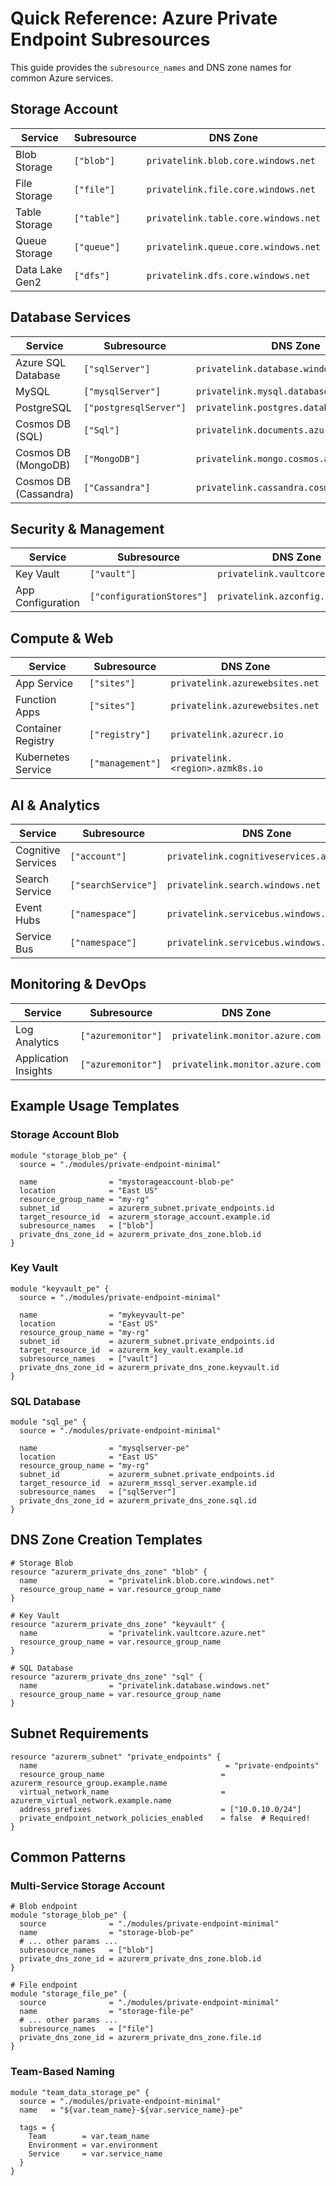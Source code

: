 # Quick Reference: Azure Private Endpoint Subresources

This guide provides the `subresource_names` and DNS zone names for common Azure services.

## Storage Account
| Service | Subresource | DNS Zone |
|---------|-------------|----------|
| Blob Storage | `["blob"]` | `privatelink.blob.core.windows.net` |
| File Storage | `["file"]` | `privatelink.file.core.windows.net` |
| Table Storage | `["table"]` | `privatelink.table.core.windows.net` |
| Queue Storage | `["queue"]` | `privatelink.queue.core.windows.net` |
| Data Lake Gen2 | `["dfs"]` | `privatelink.dfs.core.windows.net` |

## Database Services
| Service | Subresource | DNS Zone |
|---------|-------------|----------|
| Azure SQL Database | `["sqlServer"]` | `privatelink.database.windows.net` |
| MySQL | `["mysqlServer"]` | `privatelink.mysql.database.azure.com` |
| PostgreSQL | `["postgresqlServer"]` | `privatelink.postgres.database.azure.com` |
| Cosmos DB (SQL) | `["Sql"]` | `privatelink.documents.azure.com` |
| Cosmos DB (MongoDB) | `["MongoDB"]` | `privatelink.mongo.cosmos.azure.com` |
| Cosmos DB (Cassandra) | `["Cassandra"]` | `privatelink.cassandra.cosmos.azure.com` |

## Security & Management
| Service | Subresource | DNS Zone |
|---------|-------------|----------|
| Key Vault | `["vault"]` | `privatelink.vaultcore.azure.net` |
| App Configuration | `["configurationStores"]` | `privatelink.azconfig.io` |

## Compute & Web
| Service | Subresource | DNS Zone |
|---------|-------------|----------|
| App Service | `["sites"]` | `privatelink.azurewebsites.net` |
| Function Apps | `["sites"]` | `privatelink.azurewebsites.net` |
| Container Registry | `["registry"]` | `privatelink.azurecr.io` |
| Kubernetes Service | `["management"]` | `privatelink.<region>.azmk8s.io` |

## AI & Analytics
| Service | Subresource | DNS Zone |
|---------|-------------|----------|
| Cognitive Services | `["account"]` | `privatelink.cognitiveservices.azure.com` |
| Search Service | `["searchService"]` | `privatelink.search.windows.net` |
| Event Hubs | `["namespace"]` | `privatelink.servicebus.windows.net` |
| Service Bus | `["namespace"]` | `privatelink.servicebus.windows.net` |

## Monitoring & DevOps
| Service | Subresource | DNS Zone |
|---------|-------------|----------|
| Log Analytics | `["azuremonitor"]` | `privatelink.monitor.azure.com` |
| Application Insights | `["azuremonitor"]` | `privatelink.monitor.azure.com` |

## Example Usage Templates

### Storage Account Blob
```hcl
module "storage_blob_pe" {
  source = "./modules/private-endpoint-minimal"
  
  name                = "mystorageaccount-blob-pe"
  location            = "East US"
  resource_group_name = "my-rg"
  subnet_id           = azurerm_subnet.private_endpoints.id
  target_resource_id  = azurerm_storage_account.example.id
  subresource_names   = ["blob"]
  private_dns_zone_id = azurerm_private_dns_zone.blob.id
}
```

### Key Vault
```hcl
module "keyvault_pe" {
  source = "./modules/private-endpoint-minimal"
  
  name                = "mykeyvault-pe"
  location            = "East US"
  resource_group_name = "my-rg"
  subnet_id           = azurerm_subnet.private_endpoints.id
  target_resource_id  = azurerm_key_vault.example.id
  subresource_names   = ["vault"]
  private_dns_zone_id = azurerm_private_dns_zone.keyvault.id
}
```

### SQL Database
```hcl
module "sql_pe" {
  source = "./modules/private-endpoint-minimal"
  
  name                = "mysqlserver-pe"
  location            = "East US"
  resource_group_name = "my-rg"
  subnet_id           = azurerm_subnet.private_endpoints.id
  target_resource_id  = azurerm_mssql_server.example.id
  subresource_names   = ["sqlServer"]
  private_dns_zone_id = azurerm_private_dns_zone.sql.id
}
```

## DNS Zone Creation Templates

```hcl
# Storage Blob
resource "azurerm_private_dns_zone" "blob" {
  name                = "privatelink.blob.core.windows.net"
  resource_group_name = var.resource_group_name
}

# Key Vault
resource "azurerm_private_dns_zone" "keyvault" {
  name                = "privatelink.vaultcore.azure.net"
  resource_group_name = var.resource_group_name
}

# SQL Database
resource "azurerm_private_dns_zone" "sql" {
  name                = "privatelink.database.windows.net"
  resource_group_name = var.resource_group_name
}
```

## Subnet Requirements

```hcl
resource "azurerm_subnet" "private_endpoints" {
  name                                          = "private-endpoints"
  resource_group_name                          = azurerm_resource_group.example.name
  virtual_network_name                         = azurerm_virtual_network.example.name
  address_prefixes                             = ["10.0.10.0/24"]
  private_endpoint_network_policies_enabled    = false  # Required!
}
```

## Common Patterns

### Multi-Service Storage Account
```hcl
# Blob endpoint
module "storage_blob_pe" {
  source              = "./modules/private-endpoint-minimal"
  name                = "storage-blob-pe"
  # ... other params ...
  subresource_names   = ["blob"]
  private_dns_zone_id = azurerm_private_dns_zone.blob.id
}

# File endpoint  
module "storage_file_pe" {
  source              = "./modules/private-endpoint-minimal"
  name                = "storage-file-pe"
  # ... other params ...
  subresource_names   = ["file"]
  private_dns_zone_id = azurerm_private_dns_zone.file.id
}
```

### Team-Based Naming
```hcl
module "team_data_storage_pe" {
  source = "./modules/private-endpoint-minimal"
  name   = "${var.team_name}-${var.service_name}-pe"
  
  tags = {
    Team        = var.team_name
    Environment = var.environment
    Service     = var.service_name
  }
}
```

